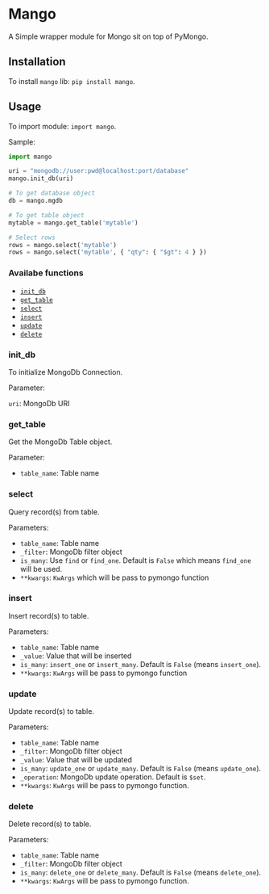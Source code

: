 # Mango

A Simple wrapper module for Mongo sit on top of PyMongo.



## Installation

To install `mango` lib: `pip install mango`.



## Usage

To import module: `import mango`.

Sample:
```python
import mango

uri = "mongodb://user:pwd@localhost:port/database"
mango.init_db(uri)

# To get database object
db = mango.mgdb

# To get table object
mytable = mango.get_table('mytable')

# Select rows
rows = mango.select('mytable')
rows = mango.select('mytable', { "qty": { "$gt": 4 } })
```

### Availabe functions

- [`init_db`](#init_db)
- [`get_table`](#get_table)
- [`select`](#select)
- [`insert`](#insert)
- [`update`](#update)
- [`delete`](#delete)


### init_db

To initialize MongoDb Connection.

Parameter:

`uri`: MongoDb URI


### get_table

Get the MongoDb Table object.

Parameter:

- `table_name`: Table name


### select

Query record(s) from table.

Parameters:

- `table_name`: Table name
- `_filter`: MongoDb filter object
- `is_many`: Use `find` or `find_one`. Default is `False` which means `find_one` will be used.
- `**kwargs`: `KwArgs` which will be pass to pymongo function


### insert

Insert record(s) to table.

Parameters:
- `table_name`: Table name
- `_value`: Value that will be inserted
- `is_many`: `insert_one` or `insert_many`. Default is `False` (means `insert_one`).
- `**kwargs`: `KwArgs` will be pass to pymongo function


### update

Update record(s) to table.

Parameters:

- `table_name`: Table name
- `_filter`: MongoDb filter object
- `_value`: Value that will be updated
- `is_many`: `update_one` or `update_many`. Default is `False` (means `update_one`).
- `_operation`: MongoDb update operation. Default is `$set`.
- `**kwargs`: `KwArgs` will be pass to pymongo function.


### delete

Delete record(s) to table.

Parameters:

- `table_name`: Table name
- `_filter`: MongoDb filter object
- `is_many`: `delete_one` or `delete_many`. Default is `False` (means `delete_one`).
- `**kwargs`: `KwArgs` will be pass to pymongo function.
